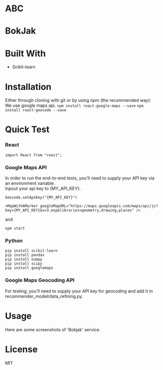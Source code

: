 # ABC

# BokJak

# Built With
* Scikit-learn


# Installation
Either through cloning with git or by using npm (the recommended way):<br/>
We use google maps api.
`npm install react-google-maps --save`
`npm install react-geocode --save`

# Quick Test
### React
```
import React from "react";
```

### Google Maps API
In order to run the end-to-end tests, you'll need to supply your API key via an environment variable.<br/>
Inpout your api key to {MY_API_KEY}.

```
Geocode.setApiKey("{MY_API_KEY}")
```

```
<MapWithAMarker googleMapURL="https://maps.googleapis.com/maps/api/js?key={MY_API_KEY}&v=3.exp&libraries=geometry,drawing,places" />
```         
 

and 

```npm start```


### Python
```
pip install scikit-learn
pip install pandas
pip install numpy
pip install scipy
pip install googlemaps
```

### Google Maps Geocoding API
For testing, you'll need to supply your API key for geocoding and add it in recommender_model/data_refining.py.


# Usage
Here are some screenshots of 'Bokjak' service.

# License
MIT
